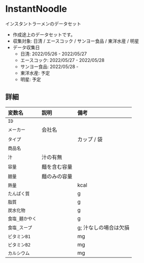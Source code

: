 # InstantNoodle
インスタントラーメンのデータセット

* 作成途上のデータセットです。
* 収集対象: 日清 / エースコック / サンヨー食品 / 東洋水産 / 明星
* データ収集日
   * 日清: 2022/05/26 - 2022/05/27
   * エースコック: 2022/05/27 - 2022/05/28
   * サンヨー食品: 2022/05/28 - 
   * 東洋水産: 予定
   * 明星: 予定

## 詳細

|変数名|説明|備考|
|:---|:---|:---|
|`ID`|||
|`メーカー`|会社名||
|`タイプ`||カップ / 袋|
|`商品名`|||
|`汁`|汁の有無||
|`容量`|麺を含む容量||
|`麺量`|麺のみの容量||
|`熱量`||kcal|
|`たんぱく質`||g|
|`脂質`||g|
|`炭水化物`||g|
|`食塩_麺かやく`||g|
|`食塩_スープ`||g; 汁なしの場合は欠損|
|`ビタミンB1`||mg|
|`ビタミンB2`||mg|
|`カルシウム`||mg|
